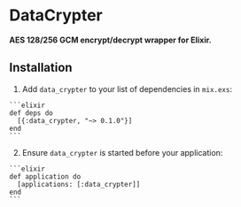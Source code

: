 # DataCrypter

**AES 128/256 GCM encrypt/decrypt wrapper for Elixir.**

## Installation

  1. Add `data_crypter` to your list of dependencies in `mix.exs`:

    ```elixir
    def deps do
      [{:data_crypter, "~> 0.1.0"}]
    end
    ```

  2. Ensure `data_crypter` is started before your application:

    ```elixir
    def application do
      [applications: [:data_crypter]]
    end
    ```
